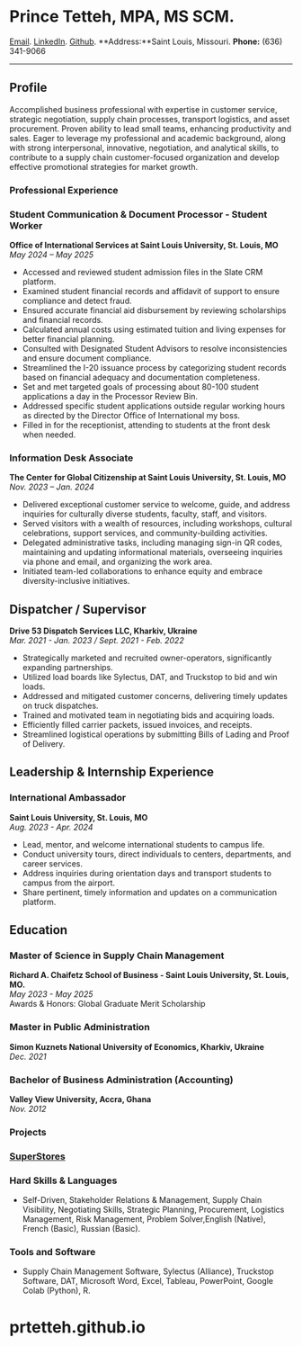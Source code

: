 # **Prince Tetteh**, MPA, MS SCM.
[Email](mailto:prince.tetteh22@yahoo.com). [LinkedIn](https://www.linkedin.com/in/prince-tetteh-8a135774/). [Github](https://prtetteh.github.io).  **Address:**Saint Louis, Missouri.  **Phone:** (636) 341-9066

---
## Profile
Accomplished business professional with expertise in customer service, strategic negotiation, supply chain processes, transport logistics, and asset procurement. Proven ability to lead small teams, enhancing productivity and sales. Eager to leverage my professional and academic background, along with strong interpersonal, innovative, negotiation, and analytical skills, to contribute to a supply chain customer-focused organization and develop effective promotional strategies for market growth.
### Professional Experience
### Student Communication & Document Processor - Student Worker 
**Office of International Services at Saint Louis University, St. Louis, MO**  
*May 2024 – May 2025*
- Accessed and reviewed student admission files in the Slate CRM platform.
- Examined student financial records and affidavit of support to ensure compliance and detect fraud.
- Ensured accurate financial aid disbursement by reviewing scholarships and financial records.
- Calculated annual costs using estimated tuition and living expenses for better financial planning.
- Consulted with Designated Student Advisors to resolve inconsistencies and ensure document compliance.
- Streamlined the I-20 issuance process by categorizing student records based on financial adequacy and documentation completeness.
- Set and met targeted goals of processing about 80-100 student applications a day in the Processor Review Bin.
- Addressed specific student applications outside regular working hours as directed by the Director Office of International my boss.
- Filled in for the receptionist, attending to students at the front desk when needed.
 
### Information Desk Associate
**The Center for Global Citizenship at Saint Louis University, St. Louis, MO**  *Nov. 2023 – Jan. 2024*
- Delivered exceptional customer service to welcome, guide, and address inquiries for culturally diverse students, faculty, staff, and visitors.
- Served visitors with a wealth of resources, including workshops, cultural celebrations, support services, and community-building activities.
- Delegated administrative tasks, including managing sign-in QR codes, maintaining and updating informational materials, overseeing inquiries via phone and email, and organizing the work area.
- Initiated team-led collaborations to enhance equity and embrace diversity-inclusive initiatives.
 
## Dispatcher / Supervisor
**Drive 53 Dispatch Services LLC, Kharkiv, Ukraine**  
*Mar. 2021 - Jan. 2023 / Sept. 2021 - Feb. 2022*
- Strategically marketed and recruited owner-operators, significantly expanding partnerships.
- Utilized load boards like Sylectus, DAT, and Truckstop to bid and win loads.
- Addressed and mitigated customer concerns, delivering timely updates on truck dispatches.
- Trained and motivated team in negotiating bids and acquiring loads.
- Efficiently filled carrier packets, issued invoices, and receipts.
- Streamlined logistical operations by submitting Bills of Lading and Proof of Delivery.

## Leadership & Internship Experience
### International Ambassador
**Saint Louis University, St. Louis, MO**  
*Aug. 2023 - Apr. 2024*
- Lead, mentor, and welcome international students to campus life.
- Conduct university tours, direct individuals to centers, departments, and career services.
- Address inquiries during orientation days and transport students to campus from the airport.
- Share pertinent, timely information and updates on a communication platform.
  
## Education
### Master of Science in Supply Chain Management
**Richard A. Chaifetz School of Business - Saint Louis University, St. Louis, MO.**  
*May 2023 - May 2025*  
Awards & Honors: Global Graduate Merit Scholarship
### Master in Public Administration
**Simon Kuznets National University of Economics, Kharkiv, Ukraine**  
*Dec. 2021* 
### Bachelor of Business Administration (Accounting)
**Valley View University, Accra, Ghana**  
*Nov. 2012*

### **Projects**
### [SuperStores](https://prtetteh.github.io/Projects/)
### Hard Skills & Languages
- Self-Driven, Stakeholder Relations & Management, Supply Chain Visibility, Negotiating Skills, Strategic Planning, Procurement, Logistics Management, Risk Management, Problem Solver,English (Native), French (Basic), Russian (Basic).

### Tools and Software
- Supply Chain Management Software, Sylectus (Alliance), Truckstop Software, DAT, Microsoft Word, Excel, Tableau, PowerPoint, Google Colab (Python), R.



# prtetteh.github.io
